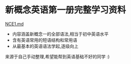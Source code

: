 # 新概念英语第一册完整学习资料

[NCE1.md](./NCE1.md)

- 内容涵盖新概念一的全部语法,相当于初中英语水平
- 含有英语常用的短语结构和常用语
- 从最基本的英语语法学起,逐级向上

来源于自己手动整理,希望能帮到英语基础不好的同学 :)